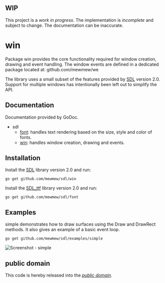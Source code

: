 WIP
---

This project is a *work in progress*. The implementation is *incomplete* and
subject to change. The documentation can be inaccurate.

win
===

Package win provides the core functionality required for window creation,
drawing and event handling. The window events are defined in a dedicated package
located at:
	github.com/mewmew/we

The library uses a small subset of the features provided by [SDL][libsdl]
version 2.0. Support for multiple windows has intentionally been left out to
simplify the API.

[libsdl]: http://www.libsdl.org/

Documentation
-------------

Documentation provided by GoDoc.

- sdl
   - [font][sdl/font]: handles text rendering based on the size, style and color
   of fonts.
   - [win][sdl/win]: handles window creation, drawing and events.

[sdl/font]: http://godoc.org/github.com/mewmew/sdl/font
[sdl/win]: http://godoc.org/github.com/mewmew/sdl/win

Installation
------------

Install the [SDL][libsdl] library version 2.0 and run:

	go get github.com/mewmew/sdl/win

Install the [SDL_ttf][] library version 2.0 and run:

	go get github.com/mewmew/sdl/font

[SDL_ttf]: http://www.libsdl.org/projects/SDL_ttf/

Examples
--------

simple demonstrates how to draw surfaces using the Draw and DrawRect methods. It
also gives an example of a basic event loop.

	go get github.com/mewmew/sdl/examples/simple

![Screenshot - simple](https://raw.github.com/mewmew/sdl/master/examples/simple/simple.png)

public domain
-------------

This code is hereby released into the *[public domain][]*.

[public domain]: https://creativecommons.org/publicdomain/zero/1.0/
